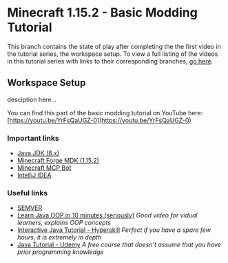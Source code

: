 # Minecraft 1.15.2 - Basic Modding Tutorial

This branch contains the state of play after completing the the first video in the tutorial series, the workspace setup.
To view a full listing of the videos in this tutorial series with links to their corresponding branches, [go here](https://github.com/ShaneYu/mc-1.15.2-modding-tutorial-basic).

## Workspace Setup

desciption here...

You can find this part of the basic modding tutorial on YouTube here: [https://youtu.be/YrFsQaUGZ-0](https://youtu.be/YrFsQaUGZ-0)

### Important links

* [Java JDK (8.x)](https://adoptopenjdk.net/)
* [Minecraft Forge MDK (1.15.2)](http://files.minecraftforge.net/maven/net/minecraftforge/forge/index_1.15.2.html)
* [Minecraft MCP Bot](http://export.mcpbot.bspk.rs/)
* [IntelliJ IDEA](https://www.jetbrains.com/idea/download/)

### Useful links

* [SEMVER](https://semver.org/)
* [Learn Java OOP in 10 minutes (seriously)](https://www.youtube.com/watch?v=CWYv7xlKydw) _Good video for vidual learners, explains OOP concepts_
* [Interactive Java Tutorial - Hyperskill](https://hyperskill.org/onboarding) _Perfect if you have a spare few hours, it is extremely in depth_
* [Java Tutorial - Udemy](https://www.udemy.com/course/java-tutorial/) _A free course that doesn't assume that you have prior programming knowledge_
